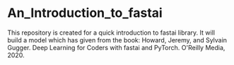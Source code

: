 # An_Introduction_to_fastai
This repository is created for a quick introduction to fastai library. It will build a model which has given from the book: Howard, Jeremy, and Sylvain Gugger. Deep Learning for Coders with fastai and PyTorch. O'Reilly Media, 2020.
